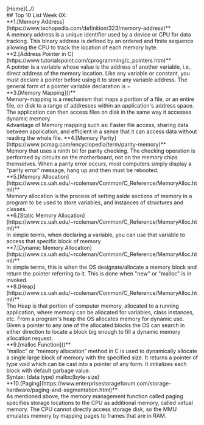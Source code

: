 ﻿---
permalink: /W04/
---
<br>
[Home](../)
<br>
## Top 10 List Week 0X:<br>
**1.[Memory Address](https://www.techopedia.com/definition/323/memory-address)**<br>
A memory address is a unique identifier used by a device or CPU for data tracking. This binary address is defined by an ordered and finite sequence allowing the CPU to track the location of each memory byte. <br>
**2.[Address Pointer in C](https://www.tutorialspoint.com/cprogramming/c_pointers.htm)**<br>
A pointer is a variable whose value is the address of another variable, i.e., direct address of the memory location. Like any variable or constant, you must declare a pointer before using it to store any variable address. The general form of a pointer variable declaration is −<br>
**3.[Memory Mapping]()**<br>
Memory-mapping is a mechanism that maps a portion of a file, or an entire file, on disk to a range of addresses within an application's address space. The application can then access files on disk in the same way it accesses dynamic memory. <br>
Advantage of Memory mapping such as: Faster file access, sharing data between application, and efficient in a sense that it can access data without reading the whole file.
**4.[Memory Parity](https://www.pcmag.com/encyclopedia/term/parity-memory)**<br>
Memory that uses a ninth bit for parity checking. The checking operation is performed by circuits on the motherboard, not on the memory chips themselves. When a parity error occurs, most computers simply display a "parity error" message, hang up and then must be rebooted.<br>
**5.[Memory Allocation](https://www.cs.uah.edu/~rcoleman/Common/C_Reference/MemoryAlloc.html)**<br>
Memory allocation is the process of setting aside sections of memory in a program to be used to store variables, and instances of structures and classes.<br>
**6.[Static Memory Allocation](https://www.cs.uah.edu/~rcoleman/Common/C_Reference/MemoryAlloc.html)**<br>
In simple terms, when declaring a variable, you can use that variable to access that specific block of memory<br>
**7.[Dynamic Memory Allocation](https://www.cs.uah.edu/~rcoleman/Common/C_Reference/MemoryAlloc.html)**<br>
In simple terms, this is when the OS designate/allocate a memory block and return the pointer referring to it. This is done when "new" or "malloc" is in invoked. <br>
**8.[Heap](https://www.cs.uah.edu/~rcoleman/Common/C_Reference/MemoryAlloc.html)**<br>
The Heap is that portion of computer memory, allocated to a running application, where memory can be allocated for variables, class instances, etc. From a program's heap the OS allocates memory for dynamic use. Given a pointer to any one of the allocated blocks the OS can search in either direction to locate a block big enough to fill a dynamic memory allocation request.<br>
**9.[malloc Function]()**<br>
“malloc” or “memory allocation” method in C is used to dynamically allocate a single large block of memory with the specified size. It returns a pointer of type void which can be cast into a pointer of any form. It initializes each block with default garbage value. <br>
Syntax: (data type) malloc(byte-size)<br>
**10.[Paging](https://www.enterprisestorageforum.com/storage-hardware/paging-and-segmentation.html)**<br>
As mentioned above, the memory management function called paging specifies storage locations to the CPU as additional memory, called virtual memory. The CPU cannot directly access storage disk, so the MMU emulates memory by mapping pages to frames that are in RAM.
